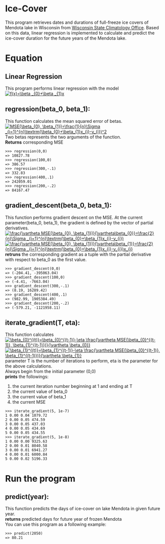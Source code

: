 # Ice-Cover
This program retrieves dates and durations of full-freeze ice covers of Mendota lake in Wisconsin from [Wisconsin State Climatology Office](http://www.aos.wisc.edu/~sco/lakes/Mendota-ice.html). Based on this data, linear regression is implemented to calculate and predict the ice-cover duration for the future years of the Mendota lake.

# Equation
## Linear Regression
This program performs linear regression with the model\
<a href="https://www.codecogs.com/eqnedit.php?latex=f(x)=\beta&space;_{0}&plus;\beta&space;_{1}x" target="_blank"><img src="https://latex.codecogs.com/gif.latex?f(x)=\beta&space;_{0}&plus;\beta&space;_{1}x" title="f(x)=\beta _{0}+\beta _{1}x" /></a>

## regression(beta_0, beta_1):
This function calculates the mean squared error of betas.\
<a href="https://www.codecogs.com/eqnedit.php?latex=MSE(\beta_{0},&space;\beta_{1})=\frac{1}{n}\Sigma&space;_{i=1}^{n}\textrm(\beta_{0}&plus;\beta_{1}x_{i}-y_{i})^2" target="_blank"><img src="https://latex.codecogs.com/gif.latex?MSE(\beta_{0},&space;\beta_{1})=\frac{1}{n}\Sigma&space;_{i=1}^{n}\textrm(\beta_{0}&plus;\beta_{1}x_{i}-y_{i})^2" title="MSE(\beta_{0}, \beta_{1})=\frac{1}{n}\Sigma _{i=1}^{n}\textrm(\beta_{0}+\beta_{1}x_{i}-y_{i})^2" /></a>\
Two betas represents the two arguments of the function.\
**Returns** corresponding MSE
```
>>> regression(0,0)
=> 10827.78
>>> regression(100,0)
=> 386.57
>>> regression(300,-.1)
=> 332.83
>>> regression(400,.1)
=> 242059.01
>>> regression(200,-.2)
=> 84167.47
```

## gradient_descent(beta_0, beta_1):
This function performs gradient descent on the MSE. At the current parameter(beta_0, beta_1), the gradient is defined by the vector of partial derivatives.\
<a href="https://www.codecogs.com/eqnedit.php?latex=\frac{\vartheta&space;MSE(\beta_{0},&space;\beta_{1})}{\vartheta\beta_{0}}=\frac{2}{n}\Sigma&space;_{i=1}^{n}\textrm(\beta_{0}&plus;\beta_{1}x_{i}-y_{i})" target="_blank"><img src="https://latex.codecogs.com/gif.latex?\frac{\vartheta&space;MSE(\beta_{0},&space;\beta_{1})}{\vartheta\beta_{0}}=\frac{2}{n}\Sigma&space;_{i=1}^{n}\textrm(\beta_{0}&plus;\beta_{1}x_{i}-y_{i})" title="\frac{\vartheta MSE(\beta_{0}, \beta_{1})}{\vartheta\beta_{0}}=\frac{2}{n}\Sigma _{i=1}^{n}\textrm(\beta_{0}+\beta_{1}x_{i}-y_{i})" /></a>\
<a href="https://www.codecogs.com/eqnedit.php?latex=\frac{\vartheta&space;MSE(\beta_{0},&space;\beta_{1})}{\vartheta\beta_{1}}=\frac{2}{n}\Sigma&space;_{i=1}^{n}\textrm(\beta_{0}&plus;\beta_{1}x_{i}-y_{i})x_{i}" target="_blank"><img src="https://latex.codecogs.com/gif.latex?\frac{\vartheta&space;MSE(\beta_{0},&space;\beta_{1})}{\vartheta\beta_{1}}=\frac{2}{n}\Sigma&space;_{i=1}^{n}\textrm(\beta_{0}&plus;\beta_{1}x_{i}-y_{i})x_{i}" title="\frac{\vartheta MSE(\beta_{0}, \beta_{1})}{\vartheta\beta_{1}}=\frac{2}{n}\Sigma _{i=1}^{n}\textrm(\beta_{0}+\beta_{1}x_{i}-y_{i})x_{i}" /></a>\
**retruns** the corresponding gradient as a tuple with the partial derivative with respect to beta_0 as the first value.

```
>>> gradient_descent(0,0)
=> (-204.41, -395063.04)
>>> gradient_descent(100,0)
=> (-4.41, -7663.04)
>>> gradient_descent(300,-.1)
=> (8.19, 16289.42)
>>> gradient_descent(400,.1)
=> (982.99, 1905384.49)
>>> gradient_descent(200,-.2)
=> (-579.21, -1121958.11)
```

## iterate_gradient(T, eta):
This function calculates\
<a href="https://www.codecogs.com/eqnedit.php?latex=\beta_{0}^{(t)}=\beta_{0}^{(t-1)}-\eta&space;\frac{\vartheta&space;MSE(\beta_{0}^{(t-1)},&space;\beta_{1}^{(t-1)})}{\vartheta&space;\beta_{0}}" target="_blank"><img src="https://latex.codecogs.com/gif.latex?\beta_{0}^{(t)}=\beta_{0}^{(t-1)}-\eta&space;\frac{\vartheta&space;MSE(\beta_{0}^{(t-1)},&space;\beta_{1}^{(t-1)})}{\vartheta&space;\beta_{0}}" title="\beta_{0}^{(t)}=\beta_{0}^{(t-1)}-\eta \frac{\vartheta MSE(\beta_{0}^{(t-1)}, \beta_{1}^{(t-1)})}{\vartheta \beta_{0}}" /></a>\
<a href="https://www.codecogs.com/eqnedit.php?latex=\beta_{1}^{(t)}=\beta_{1}^{(t-1)}-\eta&space;\frac{\vartheta&space;MSE(\beta_{0}^{(t-1)},&space;\beta_{1}^{(t-1)})}{\vartheta&space;\beta_{1}}" target="_blank"><img src="https://latex.codecogs.com/gif.latex?\beta_{1}^{(t)}=\beta_{1}^{(t-1)}-\eta&space;\frac{\vartheta&space;MSE(\beta_{0}^{(t-1)},&space;\beta_{1}^{(t-1)})}{\vartheta&space;\beta_{1}}" title="\beta_{1}^{(t)}=\beta_{1}^{(t-1)}-\eta \frac{\vartheta MSE(\beta_{0}^{(t-1)}, \beta_{1}^{(t-1)})}{\vartheta \beta_{1}}" /></a>\
parameter T is the number of iterations to perform, eta is the parameter for the above calculations.\
Always begin from the initial parameter (0,0)\
**prints** the followings:
1. the current iteration number beginning at 1 and ending at T
2. the current value of beta_0
3. the current value of beta_1
4. the current MSE
```
>>> iterate_gradient(5, 1e-7)
1 0.00 0.04 1079.72
2 0.00 0.05 474.59
3 0.00 0.05 437.03
4 0.00 0.05 434.69
5 0.00 0.05 434.55
>>> iterate_gradient(5, 1e-8)
1 0.00 0.00 9325.63
2 0.00 0.01 8040.58
3 0.00 0.01 6941.27
4 0.00 0.01 6000.84
5 0.00 0.02 5196.33
```

# Run the program
## predict(year):
This function predicts the days of ice-cover on lake Mendota in given future year.\
**returns** predicted days for future year of frozen Mendota\
You can use this program as a following example: 
```
>>> predict(2050)
=> 80.21
```
